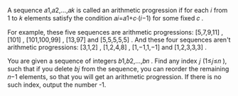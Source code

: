 A sequence 𝑎1,𝑎2,…,𝑎𝑘
 is called an arithmetic progression if for each 𝑖
 from 1
 to 𝑘
 elements satisfy the condition 𝑎𝑖=𝑎1+𝑐⋅(𝑖−1)
 for some fixed 𝑐
.

For example, these five sequences are arithmetic progressions: [5,7,9,11]
, [101]
, [101,100,99]
, [13,97]
 and [5,5,5,5,5]
. And these four sequences aren't arithmetic progressions: [3,1,2]
, [1,2,4,8]
, [1,−1,1,−1]
 and [1,2,3,3,3]
.

You are given a sequence of integers 𝑏1,𝑏2,…,𝑏𝑛
. Find any index 𝑗
 (1≤𝑗≤𝑛
), such that if you delete 𝑏𝑗
 from the sequence, you can reorder the remaining 𝑛−1
 elements, so that you will get an arithmetic progression. If there is no such index, output the number -1.
 